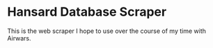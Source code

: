 # Hansard Database Scraper

This is the web scraper I hope to use over the course of my time with Airwars. 
